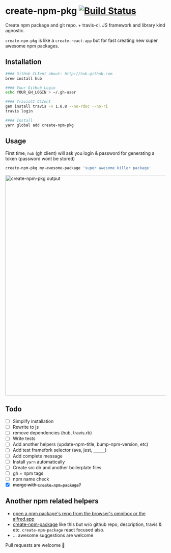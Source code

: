 # create-npm-pkg [![Build Status](https://travis-ci.org/a-x-/create-npm-pkg.svg?branch=master)](https://travis-ci.org/a-x-/create-npm-pkg)

Create npm package and git repo. + travis-ci.
JS framework and library kind agnostic.

`create-npm-pkg` is like a `create-react-app` but for fast creating new super awesome npm packages.

## Installation
```bash
#### GitHub CLIent about: http://hub.github.com
brew install hub

#### Your GitHub Login
echo YOUR_GH_LOGIN > ~/.gh-user

#### TravisCI CLIent
gem install travis -v 1.8.8 --no-rdoc --no-ri
travis login

#### Install
yarn global add create-npm-pkg
```

## Usage

First time, `hub` (gh client) will ask you login & password for generating a token (password wont be stored)

```bash
create-npm-pkg my-awesome-package 'super awesome killer package'
```

<img width="690" alt="create-npm-pkg output" src="https://cloud.githubusercontent.com/assets/6201068/26523846/8f2ed486-4329-11e7-8162-b2e77a7981fc.png">

## Todo

* [ ] Simplify installation
* [ ] Rewrite to js
* [ ] remove dependencies (hub, travis.rb)
* [ ] Write tests
* [ ] Add another helpers (update-npm-title, bump-npm-version, etc)
* [ ] Add test framefork selector (ava, jest, `_____`)
* [ ] Add complete message
* [ ] Install `yarn` automatically
* [ ] Create src dir and another boilerplate files
* [ ] gh + npm tags
* [ ] npm name check
* [x] ~~merge with `create-npm-package`?~~

## Another npm related helpers
* [open a npm package's repo from the browser's omnibox or the alfred.app](http://npmapi.invntrm.ru)
* [create-npm-package](https://github.com/MatteoGabriele/create-npm-package) like this but w/o github repo, description, travis & etc. `create-npm-package` react focused also.
* ... awesome suggestions are welcome

Pull requests are welcome 👋
